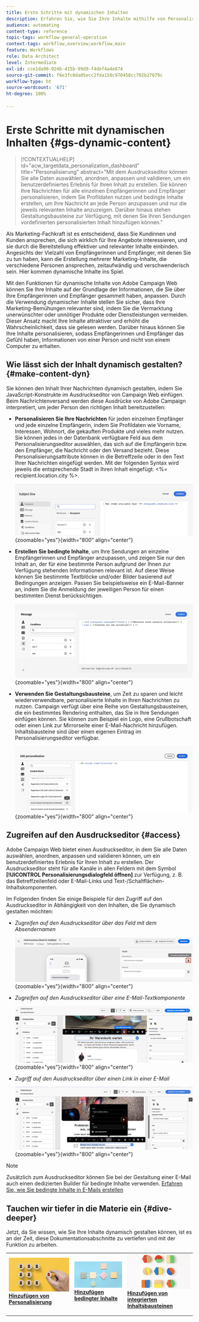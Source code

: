 ```yaml
---
title: Erste Schritte mit dynamischen Inhalten
description: Erfahren Sie, wie Sie Ihre Inhalte mithilfe von Personalisierung, bedingten Inhalten und integrierten Inhaltsbausteinen dynamisch gestalten können.
audience: automating
content-type: reference
topic-tags: workflow-general-operation
context-tags: workflow,overview;workflow,main
feature: Workflows
role: Data Architect
level: Intermediate
exl-id: cce1da98-924b-415b-99d9-f4def4a4e874
source-git-commit: f6e3fc0da05ecc2fda158c970458cc702b27079c
workflow-type: ht
source-wordcount: '671'
ht-degree: 100%

---
```


# Erste Schritte mit dynamischen Inhalten {#gs-dynamic-content}

>[!CONTEXTUALHELP]
>id="acw_targetdata_personalization_dashboard"
>title="Personalisierung"
>abstract="Mit dem Ausdruckseditor können Sie alle Daten auswählen, anordnen, anpassen und validieren, um ein benutzerdefiniertes Erlebnis für Ihren Inhalt zu erstellen. Sie können Ihre Nachrichten für alle einzelnen Empfängerinnen und Empfänger personalisieren, indem Sie Profildaten nutzen und bedingte Inhalte erstellen, um Ihre Nachricht an jede Person anzupassen und nur die jeweils relevanten Inhalte anzuzeigen. Darüber hinaus stehen Gestaltungsbausteine zur Verfügung, mit denen Sie Ihren Sendungen vordefinierten personalisierten Inhalt hinzufügen können."

Als Marketing-Fachkraft ist es entscheidend, dass Sie Kundinnen und Kunden ansprechen, die sich wirklich für Ihre Angebote interessieren, und sie durch die Bereitstellung effektiver und relevanter Inhalte einbinden. Angesichts der Vielzahl von Empfängerinnen und Empfänger, mit denen Sie zu tun haben, kann die Erstellung mehrerer Marketing-Inhalte, die verschiedene Personen ansprechen, zeitaufwändig und verschwenderisch sein. Hier kommen dynamische Inhalte ins Spiel.

Mit den Funktionen für dynamische Inhalte von Adobe Campaign Web können Sie Ihre Inhalte auf der Grundlage der Informationen, die Sie über Ihre Empfängerinnen und Empfänger gesammelt haben, anpassen. Durch die Verwendung dynamischer Inhalte stellen Sie sicher, dass Ihre Marketing-Bemühungen relevanter sind, indem Sie die Vermarktung unerwünschter oder unnötiger Produkte oder Dienstleistungen vermeiden. Dieser Ansatz macht Ihre Inhalte attraktiver und erhöht die Wahrscheinlichkeit, dass sie gelesen werden. Darüber hinaus können Sie Ihre Inhalte personalisieren, sodass Empfängerinnen und Empfänger das Gefühl haben, Informationen von einer Person und nicht von einem Computer zu erhalten.

## Wie lässt sich der Inhalt dynamisch gestalten? {#make-content-dyn}

Sie können den Inhalt Ihrer Nachrichten dynamisch gestalten, indem Sie JavaScript-Konstrukte im Ausdruckseditor von Campaign Web einfügen. Beim Nachrichtenversand werden diese Ausdrücke von Adobe Campaign interpretiert, um jeder Person den richtigen Inhalt bereitzustellen:

* **Personalisieren Sie Ihre Nachrichten** für jeden einzelnen Empfänger und jede einzelne Empfängerin, indem Sie Profildaten wie Vorname, Interessen, Wohnort, die gekauften Produkte und vieles mehr nutzen. Sie können jedes in der Datenbank verfügbare Feld aus dem Personalisierungseditor auswählen, das sich auf die Empfängerin bzw. den Empfänger, die Nachricht oder den Versand bezieht. Diese Personalisierungsattribute können in die Betreffzeile oder in den Text Ihrer Nachrichten eingefügt werden. Mit der folgenden Syntax wird jeweils die entsprechende Stadt in Ihren Inhalt eingefügt: &lt;%= recipient.location.city %>.

  ![](assets/perso-subject-line.png){zoomable=&quot;yes&quot;}{width="800" align="center"}

* **Erstellen Sie bedingte Inhalte**, um Ihre Sendungen an einzelne Empfängerinnen und Empfänger anzupassen, und zeigen Sie nur den Inhalt an, der für eine bestimmte Person aufgrund der Ihnen zur Verfügung stehenden Informationen relevant ist. Auf diese Weise können Sie bestimmte Textblöcke und/oder Bilder basierend auf Bedingungen anzeigen. Passen Sie beispielsweise ein E-Mail-Banner an, indem Sie die Anmeldung der jeweiligen Person für einen bestimmten Dienst berücksichtigen.

  ![](assets/condition-sample.png){zoomable=&quot;yes&quot;}{width="800" align="center"}

* **Verwenden Sie Gestaltungsbausteine**, um Zeit zu sparen und leicht wiederverwendbare, personalisierte Inhalte in Ihren Nachrichten zu nutzen. Campaign verfügt über eine Reihe von Gestaltungsbausteinen, die ein bestimmtes Rendering enthalten, das Sie in Ihre Sendungen einfügen können. Sie können zum Beispiel ein Logo, eine Grußbotschaft oder einen Link zur Mirrorseite einer E-Mail-Nachricht hinzufügen. Inhaltsbausteine sind über einen eigenen Eintrag im Personalisierungseditor verfügbar.

  ![](assets/content-blocks.png){zoomable=&quot;yes&quot;}{width="800" align="center"}

## Zugreifen auf den Ausdruckseditor {#access}

Adobe Campaign Web bietet einen Ausdruckseditor, in dem Sie alle Daten auswählen, anordnen, anpassen und validieren können, um ein benutzerdefiniertes Erlebnis für Ihren Inhalt zu erstellen. Der Ausdruckseditor steht für alle Kanäle in allen Feldern mit dem Symbol **[!UICONTROL Personalisierungsdialogfeld öffnen]** zur Verfügung, z. B. das Betreffzeilenfeld oder E-Mail-Links und Text-/Schaltflächen-Inhaltskomponenten.

Im Folgenden finden Sie einige Beispiele für den Zugriff auf den Ausdruckseditor in Abhängigkeit von den Inhalten, die Sie dynamisch gestalten möchten:

* *Zugreifen auf den Ausdruckseditor über das Feld mit dem Absendernamen*

  ![](assets/expression-editor-access.png){zoomable=&quot;yes&quot;}{width="800" align="center"}

* *Zugreifen auf den Ausdruckseditor über eine E-Mail-Textkomponente*

  ![](assets/expression-editor-access-email.png){zoomable=&quot;yes&quot;}{width="800" align="center"}

* *Zugriff auf den Ausdruckseditor über einen Link in einer E-Mail*

  ![](assets/perso-link-insert-icon.png){zoomable=&quot;yes&quot;}{width="800" align="center"}

>[!NOTE]
>
>Zusätzlich zum Ausdruckseditor können Sie bei der Gestaltung einer E-Mail auch einen dedizierten Builder für bedingte Inhalte verwenden. [Erfahren Sie, wie Sie bedingte Inhalte in E-Mails erstellen](conditions.md)

## Tauchen wir tiefer in die Materie ein {#dive-deeper}

Jetzt, da Sie wissen, wie Sie Ihre Inhalte dynamisch gestalten können, ist es an der Zeit, diese Dokumentationsabschnitte zu vertiefen und mit der Funktion zu arbeiten.

<table style="table-layout:fixed"><tr style="border: 0;">
<td>
<a href="personalize.md">
<img alt="Personalisieren von Inhalten" src="assets/do-not-localize/dynamic-personalization.jpg">
</a>
<div>
<a href="personalize.md"><strong>Hinzufügen von Personalisierung</strong></a>
</div>
<p>
</td>
<td>
<a href="conditions.md">
<img alt="Lead" src="assets/do-not-localize/dynamic-conditional.jpg">
</a>
<div><a href="conditions.md"><strong>Hinzufügen bedingter Inhalte</strong>
</div>
<p>
</td>
<td>
<a href="content-blocks.md">
<img alt="Gelegentlich" src="assets/do-not-localize/dynamic-content-blocks.jpg">
</a>
<div>
<a href="content-blocks.md"><strong>Hinzufügen von integrierten Inhaltsbausteinen</strong></a>
</div>
<p></td>
</tr></table>
